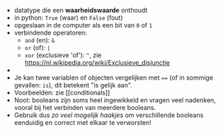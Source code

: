 - datatype die een **waarheidswaarde** onthoudt
- in python: `True` (waar) en `False` (fout)
- opgeslaan in de computer als een bit van `0` of `1`
- verbindende operatoren:
	- `and` (en): `&`
	- `or` (of): `|`
	- `xor` (exclusieve 'of'): `^`, zie https://nl.wikipedia.org/wiki/Exclusieve_disjunctie
-
- Je kan twee variablen of objecten vergelijken met `==` (of in sommige gevallen: `is`), dit betekent "is gelijk aan".
- Voorbeelden: zie [[conditionals]]
- Noot: booleans zijn soms heel ingewikkeld en vragen veel nadenken, vooral bij het verbinden van meerdere booleans.
- Gebruik dus *zo veel mogelijk haakjes* om verschillende booleans eenduidig en correct met elkaar te verworsten!
